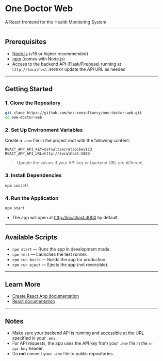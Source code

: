 # One Doctor Web

A React frontend for the Health Monitoring System.

---

## Prerequisites

- [Node.js](https://nodejs.org/) (v16 or higher recommended)
- [npm](https://www.npmjs.com/) (comes with Node.js)
- Access to the backend API (Flask/Firebase) running at `http://localhost:5000` or update the API URL as needed

---

## Getting Started

### 1. **Clone the Repository**

```bash
git clone https://github.com/sns-consultancy/one-doctor-web.git
cd one-doctor-web
```

### 2. **Set Up Environment Variables**

Create a `.env` file in the project root with the following content:

```
REACT_APP_API_KEY=defaultsecretapikey123
REACT_APP_API_URL=http://localhost:5000
```

> Update the values if your API key or backend URL are different.

### 3. **Install Dependencies**

```bash
npm install
```

### 4. **Run the Application**

```bash
npm start
```

- The app will open at [http://localhost:3000](http://localhost:3000) by default.

---

## Available Scripts

- `npm start` — Runs the app in development mode.
- `npm test` — Launches the test runner.
- `npm run build` — Builds the app for production.
- `npm run eject` — Ejects the app (not reversible).

---

## Learn More

- [Create React App documentation](https://facebook.github.io/create-react-app/docs/getting-started)
- [React documentation](https://reactjs.org/)

---

## Notes

- Make sure your backend API is running and accessible at the URL specified in your `.env`.
- For API requests, the app uses the API key from your `.env` file in the `x-api-key` header.
- Do **not** commit your `.env` file to public repositories.
